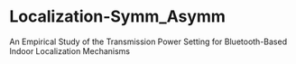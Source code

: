 # Localization-Symm_Asymm
An Empirical Study of the Transmission Power Setting for Bluetooth-Based Indoor Localization Mechanisms
